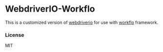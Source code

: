 WebdriverIO-Workflo
===========

This is a customized version of [webdriverio](http://webdriver.io) for use with [workflo](https://github.com/flohil/workflo) framework.

### License

MIT